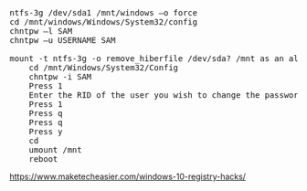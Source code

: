 <pre>

ntfs-3g /dev/sda1 /mnt/windows –o force
cd /mnt/windows/Windows/System32/config
chntpw –l SAM
chntpw –u USERNAME SAM

mount -t ntfs-3g -o remove_hiberfile /dev/sda? /mnt as an alternative.
    cd /mnt/Windows/System32/Config
    chntpw -i SAM
    Press 1
    Enter the RID of the user you wish to change the password for.
    Press 1
    Press q
    Press q
    Press y
    cd
    umount /mnt
    reboot
</pre>



https://www.maketecheasier.com/windows-10-registry-hacks/